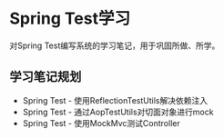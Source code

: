 Spring Test学习
================
对Spring Test编写系统的学习笔记，用于巩固所做、所学。

学习笔记规划
-----------
* Spring Test - 使用ReflectionTestUtils解决依赖注入
* Spring Test - 通过AopTestUtils对切面对象进行mock
* Spring Test - 使用MockMvc测试Controller
